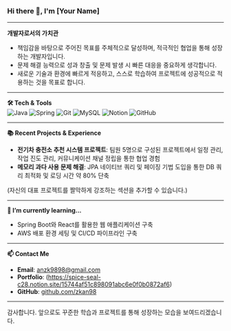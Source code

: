 ### Hi there 👋, I'm [Your Name]

---

**개발자로서의 가치관**  
- 책임감을 바탕으로 주어진 목표를 주체적으로 달성하며, 적극적인 협업을 통해 성장하는 개발자입니다.
- 문제 해결 능력으로 성과 창출 및 문제 발생 시 빠른 대응을 중요하게 생각합니다.
- 새로운 기술과 환경에 빠르게 적응하고, 스스로 학습하여 프로젝트에 성공적으로 적용하는 것을 목표로 합니다.

---

**🛠 Tech & Tools**  
![Java](https://img.shields.io/badge/Java-007396?style=flat&logo=java&logoColor=white)
![Spring](https://img.shields.io/badge/Spring-6DB33F?style=flat&logo=spring&logoColor=white)
![Git](https://img.shields.io/badge/Git-F05032?style=flat&logo=git&logoColor=white)
![MySQL](https://img.shields.io/badge/MySQL-4479A1?style=flat&logo=mysql&logoColor=white)
![Notion](https://img.shields.io/badge/Notion-000000?style=flat&logo=notion&logoColor=white)
![GitHub](https://img.shields.io/badge/GitHub-181717?style=flat&logo=github&logoColor=white)

---

**📚 Recent Projects & Experience**  
- **전기차 충전소 추천 시스템 프로젝트**: 팀원 5명으로 구성된 프로젝트에서 일정 관리, 작업 진도 관리, 커뮤니케이션 채널 정립을 통한 협업 경험  
- **메모리 과다 사용 문제 해결**: JPA 네이티브 쿼리 및 페이징 기법 도입을 통한 DB 쿼리 최적화 및 로딩 시간 약 80% 단축

(자신의 대표 프로젝트를 짤막하게 강조하는 섹션을 추가할 수 있습니다.)

---

**🌱 I’m currently learning...**  
- Spring Boot와 React를 활용한 웹 애플리케이션 구축  
- AWS 배포 환경 세팅 및 CI/CD 파이프라인 구축

---

**📫 Contact Me**  
- **Email**: anzk9898@gmail.com  
- **Portfolio**: (https://spice-seal-c28.notion.site/15744af51c898091abc6e0f0b0872af6)
- **GitHub**: [github.com/zkan98](https://github.com/zkan98)

---

감사합니다. 앞으로도 꾸준한 학습과 프로젝트를 통해 성장하는 모습을 보여드리겠습니다.
